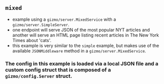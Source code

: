 ## `mixed`
* example using a `gizmo/server.MixedService` with a `gizmo/server.SimpleServer`.
* one endpoint will serve JSON of the most popular NYT articles and another will serve an HTML page listing recent articles in The New York Times about 'cats'. 
* this example is very similar to the `simple` example, but makes use of the available `JSONMiddleware` method in a `gizmo/server.MixedService`.

### The config in this example is loaded via a local JSON file and a custom config struct that is composed of a `gizmo/config.Server` struct.
